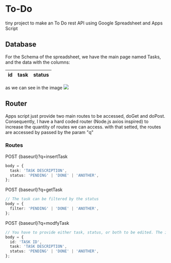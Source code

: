 # To-Do

tiny project to make an To Do rest API using Google Spreadsheet and Apps Script

## Database

For the Schema of the spreadsheet, we have the main page named Tasks, and the data with the columns:

| id  | task | status |
| --- | ---- | ------ |

as we can see in the image
<img src="./images/data.png">

## Router

Apps script just provide two main routes to be accessed, doGet and doPost. Consequently, I have a hard coded router (Node.js axios inspired) to increase the quantity of routes we can access. with that setted, the routes are accessed by passed by the param "q"

### Routes

POST {baseurl}?q=insertTask

```typescript
body = {
  task: 'TASK DESCRIPTION',
  status: 'PENDING' | 'DONE' | 'ANOTHER',
};
```

POST {baseurl}?q=getTask

```typescript
// The task can be filtered by the status
body = {
  filter: 'PENDING' | 'DONE' | 'ANOTHER',
};
```

POST {baseurl}?q=modfyTask

```typescript
// You have to provide either task, status, or both to be edited. The id is mandatory.
body = {
  id: 'TASK ID',
  task: 'TASK DESCRIPTION',
  status: 'PENDING' | 'DONE' | 'ANOTHER',
};
```
